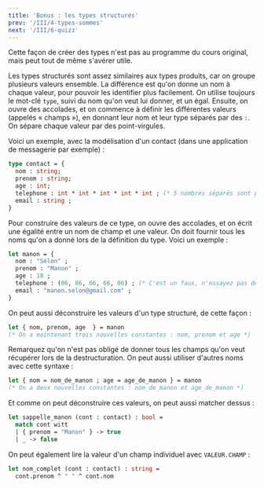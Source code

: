 ```yaml
---
title: 'Bonus : les types structurés'
prev: '/III/4-types-sommes'
next: '/III/6-quizz'
---
```


Cette façon de créer des types n'est pas au programme du cours original, mais peut tout de même s'avérer utile.

Les types structurés sont assez similaires aux types produits, car on groupe plusieurs valeurs ensemble.
La différence est qu'on donne un nom à chaque valeur, pour pouvoir les identifier plus facilement.
On utilise toujours le mot-clé `type`, suivi du nom qu'on veut lui donner, et un égal.
Ensuite, on ouvre des accolades, et on commence à définir les différentes valeurs (appelés « champs »), en donnant leur nom et leur type
séparés par des `:`. On sépare chaque valeur par des point-virgules.

Voici un exemple, avec la modélisation d'un contact (dans une application de messagerie par exemple) :

```ocaml
type contact = {
  nom : string;
  prenom : string;
  age : int;
  telephone : int * int * int * int * int ; (* 5 nombres séparés sont plus lisible qu'un seul *)
  email : string ;
}
```

Pour construire des valeurs de ce type, on ouvre des accolades, et on écrit une égalité entre
un nom de champ et une valeur. On doit fournir tous les noms qu'on a donné lors de la définition du type.
Voici un exemple :

```ocaml
let manon = {
  nom : "Sélon" ;
  prenom : "Manon" ;
  age : 18 ;
  telephone : (06, 06, 66, 66, 06) ; (* C'est un faux, n'essayez pas de l'appeler, merci. *)
  email : "manon.selon@gmail.com" ;
}
```

On peut aussi déconstruire les valeurs d'un type structuré, de cette façon :

```ocaml
let { nom, prenom, age  } = manon
(* On a maintenant trois nouvelles constantes : nom, prenom et age *)
```

Remarquez qu'on n'est pas obligé de donner tous les champs qu'on veut récupérer lors de la destructuration.
On peut aussi utiliser d'autres noms avec cette syntaxe :

```ocaml
let { nom = nom_de_manon ; age = age_de_manon } = manon
(* On a deux nouvelles constantes : nom_de_manon et age_de_manon *)
```

Et comme on peut déconstruire ces valeurs, on peut aussi matcher dessus :

```ocaml
let sappelle_manon (cont : contact) : bool =
  match cont witt
  | { prenom = "Manon" } -> true
  | _ -> false
```

On peut également lire la valeur d'un champ individuel avec `VALEUR.CHAMP` :

```ocaml
let nom_complet (cont : contact) : string =
  cont.prenom ^ " " ^ cont.nom
```

